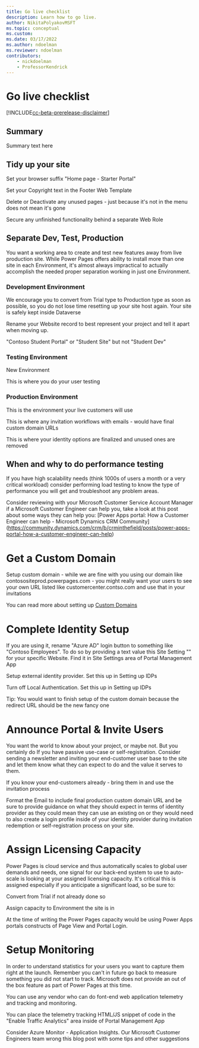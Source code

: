 ```yaml
---
title: Go live checklist
description: Learn how to go live.
author: NikitaPolyakovMSFT
ms.topic: conceptual
ms.custom: 
ms.date: 03/17/2022
ms.author: ndoelman
ms.reviewer: ndoelman
contributors:
    - nickdoelman
    - ProfessorKendrick
---
```


# Go live checklist

[!INCLUDE[cc-beta-prerelease-disclaimer](../includes/cc-beta-prerelease-disclaimer.md)]

## Summary

Summary text here

## Tidy up your site

Set your browser suffix "Home page - Starter Portal"

Set your Copyright text in the Footer Web Template

Delete or Deactivate any unused pages - just because it's not in the menu does not mean it's gone

Secure any unfinished functionality behind a separate Web Role 

## Separate Dev, Test, Production

You want a working area to create and test new features away from live production site. While Power Pages offers ability to install more than one site in each Environment, it's almost always impractical to actually accomplish the needed proper separation working in just one Environment.

### Development Environment 

We encourage you to convert from Trial type to Production type as soon as possible, so you do not lose time resetting up your site host again. Your site is safely kept inside Dataverse

Rename your Website record to best represent your project and tell it apart when moving up.

"Contoso Student Portal" or "Student Site"  but not "Student Dev"

### Testing Environment 

New Environment

This is where you do your user testing

### Production Environment 

This is the environment your live customers will use

This is where any invitation workflows with emails - would have final custom domain URLs 

This is where your identity options are finalized and unused ones are removed


## When and why to do performance testing

If you have high scalability needs (think 1000s of users a month or a very critical workload) consider performing load testing to know the type of performance you will get and troubleshoot any problem areas. 

Consider reviewing with your Microsoft Customer Service Account Manager if a Microsoft Customer Engineer can help you, take a look at this post about some ways they can help you: [Power Apps portal: How a Customer Engineer can help - Microsoft Dynamics CRM Community] (https://community.dynamics.com/crm/b/crminthefield/posts/power-apps-portal-how-a-customer-engineer-can-help)


# Get a Custom Domain 
	
Setup custom domain - while we are fine with you using our domain like contosositeprod.powerpages.com - you might really want your users to see your own URL listed like customercenter.contso.com and use that in your invitations

You can read more about setting up [Custom Domains](https://docs.microsoft.com/en-us/power-apps/maker/portals/admin/add-custom-domain) 

# Complete Identity Setup

If you are using it, rename "Azure AD" login button to something like "Contoso Employees". To do so by providing a text value this Site Setting "" for your specific Website. Find it in Site Settings area of Portal Management App <link>

Setup external identity provider. Set this up in Setting up IDPs <link>

Turn off Local Authentication. Set this up in Setting up IDPs <link>

Tip: You would want to finish setup of the custom domain because the redirect URL should be the new fancy one 

# Announce Portal & Invite Users

You want the world to know about your project, or maybe not. But you certainly do If you have passive use-case or self-registration. Consider sending a newsletter and inviting your end-customer user base to the site and let them know what they can expect to do and the value it serves to them.

If you know your end-customers already - bring them in and use the invitation process <link>

Format the Email to include final production custom domain URL and be sure to provide guidance on what they should expect in terms of identity provider as they could mean they can use an existing on or they would need to also create a login profile inside of your identity provider during invitation redemption or self-registration process on your site. 

# Assign Licensing Capacity

Power Pages is cloud service and thus automatically scales to global user demands and needs, one signal for our back-end system to use to auto-scale is looking at your assigned licensing capacity. It's critical this is assigned especially if you anticipate a significant load, so be sure to:

Convert from Trial if not already done so <link>

Assign capacity to Environment the site is in <link>

At the time of writing the Power Pages capacity would be using Power Apps portals constructs of Page View and Portal Login. <link>

# Setup Monitoring

In order to understand statistics for your users you want to capture them right at the launch. Remember you can't in future go back to measure something you did not start to track. Microsoft does not provide an out of the box feature as part of Power Pages at this time. 

You can use any vendor who can do font-end web application telemetry and tracking and monitoring. 

You can place the telemetry tracking HTML/JS snippet of code in the "Enable Traffic Analytics" area inside of Portal Management App <link>

Consider Azure Monitor - Application Insights. Our Microsoft Customer Engineers team wrong this blog post with some tips and other suggestions <link>
